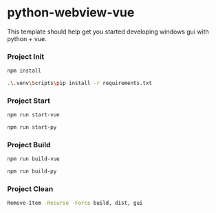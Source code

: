 # python-webview-vue

This template should help get you started developing windows gui with python + vue.

### Project Init

```sh
npm install
```

```sh
.\.venv\Scripts\pip install -r requirements.txt
```

### Project Start

```sh
npm run start-vue
```

```sh
npm run start-py
```

### Project Build

```sh
npm run build-vue
```

```sh
npm run build-py
```

### Project Clean

```sh
Remove-Item -Recurse -Force build, dist, gui
```